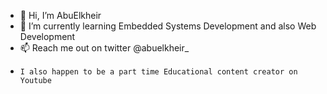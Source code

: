 - 👋 Hi, I’m AbuElkheir 
- 🌱 I’m currently learning Embedded Systems Development  and also Web Development 
- 📫 Reach me out on twitter @abuelkheir_
-     I also happen to be a part time Educational content creator on Youtube 

<!---
abuelkheir/abuelkheir is a ✨ special ✨ repository because its `README.md` (this file) appears on your GitHub profile.
You can click the Preview link to take a look at your changes.
--->
